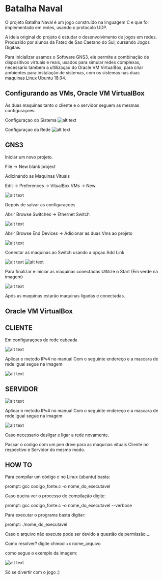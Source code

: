 # Batalha Naval

O projeto Batalha Naval é um jogo construído na linguagem C e que foi implementado em redes, usando o protocolo UDP.

A ideia original do projeto é estudar o desenvolvimento de jogos em redes. 
Produzido por alunos da Fatec de Sao Caetano do Sul, cursando Jogos Digitais.

Para inicializar usamos o Software GNS3, 
ele permite a combinação de dispositivos virtuais e reais, usados ​​para simular redes complexas, necessario tambem a ultilizaçao 
do Oracle VM VirtualBox, para criar ambientes para instalação de sistemas, com os sistemas nas duas maquinas Linux Ubuntu 18.04.

## Configurando as VMs, Oracle VM VirtualBox

As duas maquinas tanto o cliente e o servidor seguem as mesmas configuraçoes.

Configuraçao do Sistema
![alt text](https://i.imgur.com/VH6wAHc.png)

Configuraçao da Rede
![alt text](https://i.imgur.com/elvrkW7.png)

## GNS3

Iniciar um novo projeto.

File -> New blank project

Adicinando as Maquinas Vituais

Edit -> Preferences -> VitualBox VMs -> New

![alt text](https://i.imgur.com/J5PamqK.png)

Depois de salvar as configuraçoes

Abrir Browse Switches -> Ethernet Switch

![alt text](https://i.imgur.com/1ZPkdrl.png)

Abrir Browse End Devices -> Adicionar as duas Vms ao projeto

![alt text](https://i.imgur.com/lilJEKN.png)

Conectar as maquinas ao Switch usando a opçao Add Link 

![alt text](https://i.imgur.com/mpTnWIR.png)
![alt text](https://i.imgur.com/gltGGrh.png)

Para finalizar e iniciar as maquinas conectadas
Ultilize o Start (Em verde na imagem)

![alt text](https://i.imgur.com/eDMU1Ts.png)

Após as maquinas estarão maquinas ligadas e conectadas.

## Oracle VM VirtualBox

## CLIENTE

Em configuraçoes de rede cabeada

![alt text](https://i.imgur.com/Gbxu4JD.png)

Aplicar o metodo IPv4 no manual
Com o seguinte endereço e a mascara de rede igual segue na imagem

![alt text](https://i.imgur.com/aXVl1f9.png)

## SERVIDOR 

![alt text](https://i.imgur.com/Gbxu4JD.png)

Aplicar o metodo IPv4 no manual
Com o seguinte endereço e a mascara de rede igual segue na imagem

![alt text](https://i.imgur.com/aw05Kon.png)

Caso necessario desligar e ligar a rede novamente.

Passar o codigo com um pen drive para as maquinas vituais Cliente no respectivo e Servidor do mesmo modo.

## HOW TO

Para compilar um código c no Linux (ubuntu) basta:

prompt: gcc codigo_fonte.c -o nome_do_executavel

Caso queira ver o processo de compilação digite: 

prompt: gcc codigo_fonte.c -o nome_do_executavel --verbose

Para executar o programa basta digitar:

prompt: ./nome_do_executavel

Caso o arquivo não execute pode ser devido a questão de permissão....

Como resolver? digite chmod +x nome_arquivo

como segue o exemplo da imagem:

![alt text](https://i.imgur.com/d7nAT0y.png)

Só se divertir com o jogo :)
